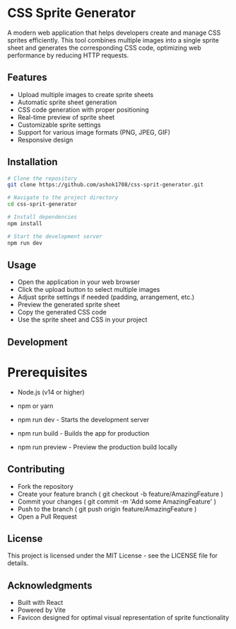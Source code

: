 # CSS Sprite Generator

A modern web application that helps developers create and manage CSS sprites efficiently. This tool combines multiple images into a single sprite sheet and generates the corresponding CSS code, optimizing web performance by reducing HTTP requests.

## Features

- Upload multiple images to create sprite sheets
- Automatic sprite sheet generation
- CSS code generation with proper positioning
- Real-time preview of sprite sheet
- Customizable sprite settings
- Support for various image formats (PNG, JPEG, GIF)
- Responsive design

## Installation

```bash
# Clone the repository
git clone https://github.com/ashok1708/css-sprit-generator.git

# Navigate to the project directory
cd css-sprit-generator

# Install dependencies
npm install

# Start the development server
npm run dev
```

## Usage
- Open the application in your web browser
- Click the upload button to select multiple images
- Adjust sprite settings if needed (padding, arrangement, etc.)
- Preview the generated sprite sheet
- Copy the generated CSS code
- Use the sprite sheet and CSS in your project

## Development
# Prerequisites
- Node.js (v14 or higher)
- npm or yarn

- npm run dev - Starts the development server
- npm run build - Builds the app for production
- npm run preview - Preview the production build locally

## Contributing
- Fork the repository
- Create your feature branch ( git checkout -b feature/AmazingFeature )
- Commit your changes ( git commit -m 'Add some AmazingFeature' )
- Push to the branch ( git push origin feature/AmazingFeature )
- Open a Pull Request

## License
This project is licensed under the MIT License - see the LICENSE file for details.

## Acknowledgments
- Built with React
- Powered by Vite
- Favicon designed for optimal visual representation of sprite functionality
